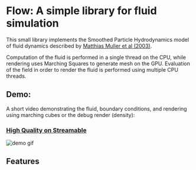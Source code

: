 # Flow: A simple library for fluid simulation

This small library implements the Smoothed Particle Hydrodynamics model of fluid dynamics described by [Matthias Muller et al (2003)](http://matthias-mueller-fischer.ch/publications/sca03.pdf).

Computation of the fluid is performed in a single thread on the CPU, while rendering uses Marching Squares to generate mesh on the GPU. Evaluation of the field in order to render the fluid is performed using multiple CPU threads.

## Demo:
A short video demonstrating the fluid, boundary conditions, and rendering using marching cubes or the debug render (density):

### [High Quality on Streamable](https://streamable.com/daxli)

![demo gif](https://thumbs.gfycat.com/VapidNippyIsabellineshrike-size_restricted.gif)

## Features
